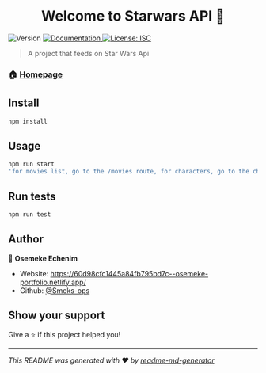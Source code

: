 <h1 align="center">Welcome to Starwars API 👋</h1>
<p>
  <img alt="Version" src="https://img.shields.io/badge/version-1.0.0-blue.svg?cacheSeconds=2592000" />
  <a href="http://localhost:7000/api-docs" target="_blank">
    <img alt="Documentation" src="https://img.shields.io/badge/documentation-yes-brightgreen.svg" />
  </a>
  <a href="#" target="_blank">
    <img alt="License: ISC" src="https://img.shields.io/badge/License-ISC-yellow.svg" />
  </a>
</p>

> A project that feeds on Star Wars Api

### 🏠 [Homepage]("http://localhost:7000/api-docs")

## Install

```sh
npm install
```

## Usage

```sh
npm run start
'for movies list, go to the /movies route, for characters, go to the characters route, Input a 'sort' parameter with a value of 'name', 'gender' or 'height'. You can also sort for gender and height/name at the same time.'
```

## Run tests

```sh
npm run test
```

## Author

👤 **Osemeke Echenim**

- Website: https://60d98cfc1445a84fb795bd7c--osemeke-portfolio.netlify.app/
- Github: [@Smeks-ops](https://github.com/Smeks-ops)

## Show your support

Give a ⭐️ if this project helped you!

---

_This README was generated with ❤️ by [readme-md-generator](https://github.com/kefranabg/readme-md-generator)_
